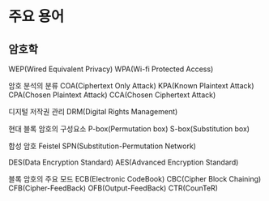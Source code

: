 # 주요 용어

## 암호학
WEP(Wired Equivalent Privacy)
WPA(Wi-fi Protected Access)


암호 분석의 분류
COA(Ciphertext Only Attack)
KPA(Known Plaintext Attack)
CPA(Chosen Plaintext Attack)
CCA(Chosen Ciphertext Attack)

디지털 저작권 관리
DRM(Digital Rights Management)

현대 블록 암호의 구성요소
P-box(Permutation box)
S-box(Substitution box)

합성 암호
Feistel
SPN(Substitution-Permutation Network)

DES(Data Encryption Standard)
AES(Advanced Encryption Standard)

블록 암호의 주요 모드
ECB(Electronic CodeBook)
CBC(Cipher Block Chaining)
CFB(Cipher-FeedBack)
OFB(Output-FeedBack)
CTR(CounTeR)